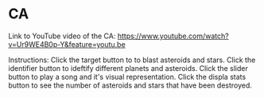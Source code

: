# CA

Link to YouTube video of the CA: https://www.youtube.com/watch?v=Ur9WE4B0p-Y&feature=youtu.be

Instructions:
Click the target button to to blast asteroids and stars.
Click the identifier button to ideftify different planets and asteroids.
Click the slider button to play a song and it's visual representation.
Click the displa stats button to see the number of asteroids and stars that have been destroyed.

